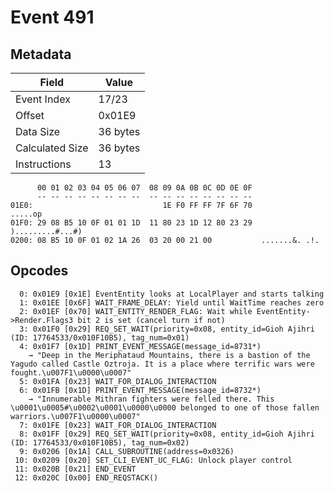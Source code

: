 # Event 491

## Metadata

| Field           | Value    |
|-----------------|----------|
| Event Index     | 17/23    |
| Offset          | 0x01E9   |
| Data Size       | 36 bytes |
| Calculated Size | 36 bytes |
| Instructions    | 13       |

```
      00 01 02 03 04 05 06 07  08 09 0A 0B 0C 0D 0E 0F
      -- -- -- -- -- -- -- --  -- -- -- -- -- -- -- --
01E0:                             1E F0 FF FF 7F 6F 70           .....op
01F0: 29 08 B5 10 0F 01 01 1D  11 80 23 1D 12 80 23 29  ).........#...#)
0200: 08 B5 10 0F 01 02 1A 26  03 20 00 21 00           .......&. .!.   
```

## Opcodes

```
  0: 0x01E9 [0x1E] EventEntity looks at LocalPlayer and starts talking
  1: 0x01EE [0x6F] WAIT_FRAME_DELAY: Yield until WaitTime reaches zero
  2: 0x01EF [0x70] WAIT_ENTITY_RENDER_FLAG: Wait while EventEntity->Render.Flags3 bit 2 is set (cancel turn if not)
  3: 0x01F0 [0x29] REQ_SET_WAIT(priority=0x08, entity_id=Gioh Ajihri (ID: 17764533/0x010F10B5), tag_num=0x01)
  4: 0x01F7 [0x1D] PRINT_EVENT_MESSAGE(message_id=8731*)
    → "Deep in the Meriphataud Mountains, there is a bastion of the Yagudo called Castle Oztroja. It is a place where terrific wars were fought.\u007F1\u0000\u0007"
  5: 0x01FA [0x23] WAIT_FOR_DIALOG_INTERACTION
  6: 0x01FB [0x1D] PRINT_EVENT_MESSAGE(message_id=8732*)
    → "Innumerable Mithran fighters were felled there. This \u0001\u0005#\u0002\u0001\u0000\u0000 belonged to one of those fallen warriors.\u007F1\u0000\u0007"
  7: 0x01FE [0x23] WAIT_FOR_DIALOG_INTERACTION
  8: 0x01FF [0x29] REQ_SET_WAIT(priority=0x08, entity_id=Gioh Ajihri (ID: 17764533/0x010F10B5), tag_num=0x02)
  9: 0x0206 [0x1A] CALL_SUBROUTINE(address=0x0326)
 10: 0x0209 [0x20] SET_CLI_EVENT_UC_FLAG: Unlock player control
 11: 0x020B [0x21] END_EVENT
 12: 0x020C [0x00] END_REQSTACK()
```
